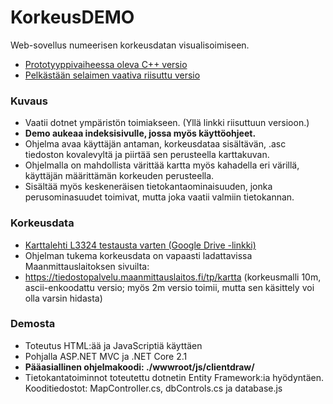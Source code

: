 # KorkeusDEMO
Web-sovellus numeerisen korkeusdatan visualisoimiseen.
- [Prototyyppivaiheessa oleva C++ versio](https://github.com/imf-code/KorkeusCPP)
- [Pelkästään selaimen vaativa riisuttu versio](https://github.com/imf-code/KorkeusDEMOnoMVC)

### Kuvaus
- Vaatii dotnet ympäristön toimiakseen. (Yllä linkki riisuttuun versioon.)
- **Demo aukeaa indeksisivulle, jossa myös käyttöohjeet.**
- Ohjelma avaa käyttäjän antaman, korkeusdataa sisältävän, .asc tiedoston kovalevyltä ja piirtää sen perusteella karttakuvan.
- Ohjelmalla on mahdollista värittää kartta myös kahadella eri värillä, käyttäjän määrittämän korkeuden perusteella.
- Sisältää myös keskeneräisen tietokantaominaisuuden, jonka perusominasuudet toimivat, mutta joka vaatii valmiin tietokannan.

### Korkeusdata
-  [Karttalehti L3324 testausta varten (Google Drive -linkki)](https://drive.google.com/open?id=1NEDHwa4FT27VzYHhrSQeiCt0eli4hdzc)
- Ohjelman tukema korkeusdata on vapaasti ladattavissa Maanmittauslaitoksen sivuilta:
- https://tiedostopalvelu.maanmittauslaitos.fi/tp/kartta (korkeusmalli 10m, ascii-enkoodattu versio; myös 2m versio toimii, mutta sen käsittely voi olla varsin hidasta)

### Demosta
- Toteutus HTML:ää ja JavaScriptiä käyttäen
- Pohjalla ASP.NET MVC ja .NET Core 2.1
- **Pääasiallinen ohjelmakoodi: ./wwwroot/js/clientdraw/**
- Tietokantatoiminnot toteutettu dotnetin Entity Framework:ia hyödyntäen. Kooditiedostot: MapController.cs, dbControls.cs ja database.js
